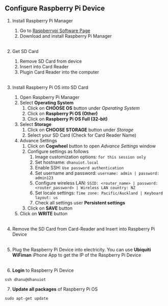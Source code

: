 ## Configure Raspberry Pi Device

1. Install Raspberry Pi Manager
   1. Go to [Raspberrypi Software Page](https://www.raspberrypi.com/software/)
   2. Download and install Raspberry Pi Manager
<br><br>
   
2. Get SD Card
   1. Remove SD Card from device
   2. Insert into Card Reader
   3. Plugin Card Reader into the computer
<br><br>
   
3. Install Raspberry Pi OS into SD Card
   1. Open Raspberry Pi Manager
   2. Select **Operating System**
      1. Click on **CHOOSE OS** button under *Operating System*
      2. Click on **Raspberry Pi OS (Other)**
      3. Click on **Raspberry Pi OS Full (32-bit)**
   3. Select **Storage**
      1. Click on **CHOOSE STORAGE** button under *Storage*
      2. Select your SD Card (Check for Card Reader Name)
   4. Advance Settings
      1. Click on **Cogwheel** button to open *Advance Settings* window
      2. Configure settings as follows
         1. Image customization options: `for this session only`
         2. Set hostname: `dhanuiot.local`
         3. Enable SSH: `Use password authentication`
         4. Set username and password: `username: admin | password: admin123`
         5. Configure wireless LAN: `SSID: <router_name> | password: <router_password> | Wireless LAN country: NZ`
         6. Set locale settings: `Time zone: Pacific/Auckland | Keyboard layout: us`
         7. Check all settings user **Persistent settings**
      3. Click on **SAVE** button
   5. Click on **WRITE** button
<br><br>

4. Remove the SD Card from Card-Reader and Insert into Raspberry Pi Device
<br><br>

5. Plug the Raspberry Pi Device into electricity. You can use **Ubiquiti WiFiman** iPhone App to get the IP of the Raspberry Pi Device
<br><br>

6. **Login** to Raspberry Pi Device
```shell
ssh dhanu@dhanuiot
```

7. **Update all packages** of Raspberry Pi OS
```shell
sudo apt-get update
```